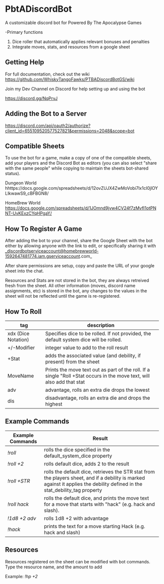 # PbtADiscordBot
A customizable discord bot for Powered By The Apocalypse Games

-Primary functions
1) Dice roller that automatically applies relevant bonuses and penalties
2) Integrate moves, stats, and resources from a google sheet

## Getting Help
For full documentation, check out the wiki
https://github.com/WhiskyTangoFawks/PTBADiscordBotGS/wiki

Join my Dev Channel on Discord for help setting up and using the bot 

https://discord.gg/NqPrvJ

## Adding the Bot to a Server
https://discord.com/api/oauth2/authorize?client_id=655109520577527821&permissions=2048&scope=bot

## Compatible Sheets
To use the bot for a game, make a copy of one of the compatible sheets, add your players and the Discord Bot as editors (you can also select "share with the same people" while copying to maintain the sheets bot-shared status).

Dungeon World hhttps://docs.google.com/spreadsheets/d/12ovZUJX4ZwMoVobi7lx1cI0jlOYLlkwawS9_cBFBGN8/

HomeBrew World https://docs.google.com/spreadsheets/d/1JOmnd9jvw4CV24f7zMvfI1otPNNT-UvKExzCYqHPgaY/

## How To Register A Game
After adding the bot to your channel, share the Google Sheet with the bot either by allowing anyone with the link to edit, or specifically sharing it with _discordbotserviceaccount@homebrewworld-1592647481774.iam.gserviceaccount.com_

After share permissions are setup, copy and paste the URL of your google sheet into the chat.

Resources and Stats are not stored in the bot, they are always retreived fresh from the sheet. All other information (moves, discord name assignments, etc) is stored in the bot, any changes to the values in the sheet will not be reflected until the game is re-registered.


## How To Roll

| tag                 | description                                                                                                            |
|---------------------|------------------------------------------------------------------------------------------------------------------------|
| xdx (Dice Notation) | Specifies dice to be rolled. If not provided, the default system dice will be rolled.                                  |
| +/-Modifier         | integer value to add to the roll result                                                                                |
| +Stat               | adds the associated value (and debility, if present) from the sheet                                                    |
| MoveName            | Prints the move text out as part of the roll. If a single "Roll +Stat occurs in the move text, will also add that stat |
| adv                 | advantage, rolls an extra die drops the lowest                                                                         |
| dis                 | disadvantage, rolls an extra die and drops the highest                                                                 |

## Example Commands

| Example Commands | Result                                                                                                                                                                       |
|------------------|------------------------------------------------------------------------------------------------------------------------------------------------------------------------------|
| _!roll_            | rolls the dice specified in the default_system_dice property                                                                                                                 |
| _!roll +2_         | rolls default dice, adds 2 to the result                                                                                                                                     |
| _!roll +STR_       | rolls the default dice, retrieves the STR stat from the players sheet, and if a debility is marked against it applies the debility defined in the stat_debility_tag property |
| _!roll hack_       | rolls the default dice, and prints the move text for a move that starts with "hack" (e.g. hack and slash).                                                                   |
| _!1d8 +2 adv_      | rolls 1d8 +2 with advantage                                                                                                                                                  |
| _!hack_            | prints the text for a move starting Hack (e.g. hack and slash)                                                                                                               |

## Resources
Resources registered on the sheet can be modified with bot commands. Type the resource name, and the amount to add

Example: _!hp +2_